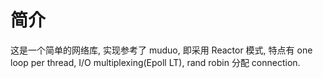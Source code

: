 # 简介

这是一个简单的网络库, 实现参考了 muduo, 即采用 Reactor 模式, 特点有 one loop per thread, I/O multiplexing(Epoll LT), rand robin 分配 connection.